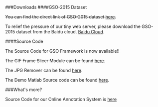 ###Downloads
####GSO-2015 Dataset

~~You can find the direct link of GSO-2015 dataset [here][1].~~

To relief the pressure of our tiny web server, please download the GSO-2015 dataset from the Baidu cloud. [Baidu Cloud][2]. 


[1]: http://pan.baidu.com/s/1sj5bReX
[2]: http://pan.baidu.com/s/1sj5bReX
[3]: http://pan.baidu.com/s/1eQgvPUa
[4]: http://pan.baidu.com/s/1qWmheuo


####Source Code	

The Source Code for GSO Framework is now available!! 

~~The GIF Frame Slicer Module can be found [here][4].~~

The JPG Remover can be found [here][4].

The Demo Matlab Source code can be found [here][4].

###What's more?

Source Code for our Online Annotation System is [here][3]